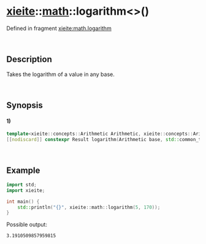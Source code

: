 # [xieite](../../xieite.md)\:\:[math](../../math.md)\:\:logarithm\<\>\(\)
Defined in fragment [xieite:math.logarithm](../../../src/math/logarithm.cpp)

&nbsp;

## Description
Takes the logarithm of a value in any base.

&nbsp;

## Synopsis
#### 1)
```cpp
template<xieite::concepts::Arithmetic Arithmetic, xieite::concepts::Arithmetic Result = std::common_type_t<double, Arithmetic>>
[[nodiscard]] constexpr Result logarithm(Arithmetic base, std::common_type_t<Arithmetic> value) noexcept;
```

&nbsp;

## Example
```cpp
import std;
import xieite;

int main() {
    std::println("{}", xieite::math::logarithm(5, 170));
}
```
Possible output:
```
3.1910509857959815
```
